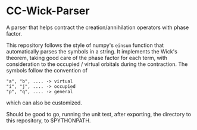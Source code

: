 # CC-Wick-Parser
A parser that helps contract the creation/annihilation operators with phase factor. 

This repository follows the style of numpy's `einsum` function that automatically parses the symbols in a string.
It implements the Wick's theorem, taking good care of the phase factor for each term, with consideration to the 
occupied / virtual orbitals during the contraction. The symbols follow the convention of 

```angular2html
"a", "b", .... -> virtual
"i", "j", .... -> occupied
"p", "q", .... -> general
```

which can also be customized.

Should be good to go, running the unit test, after exporting, the directory to this repository, to $PYTHONPATH.
